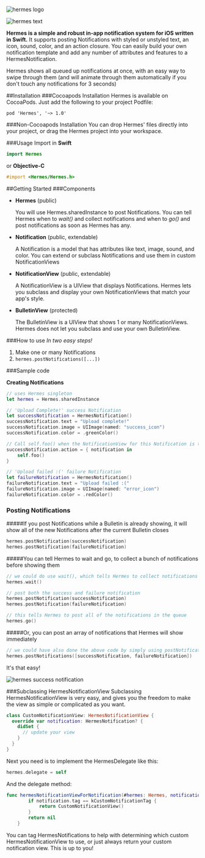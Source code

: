 ![hermes logo](http://i.imgur.com/1ZbEIuH.png)

![hermes text](http://i.imgur.com/vlg4X61.png)

**Hermes is a simple and robust in-app notification system for iOS written in Swift.**  It supports posting Notifications with styled or unstyled text, an icon, sound, color, and an action closure.  You can easily build your own notification template and add any number of attributes and features to a HermesNotification.

Hermes shows all queued up notifications at once, with an easy way to swipe through them (and will animate through them automatically if you don't touch any notifications for 3 seconds)

##Installation
###Cocoapods Installation
Hermes is available on CocoaPods. Just add the following to your project Podfile:

```
pod 'Hermes', '~> 1.0'
```

###Non-Cocoapods Installation
You can drop Hermes' files directly into your project, or drag the Hermes project into your workspace.

###Usage
Import in **Swift**
```swift
import Hermes
```
or **Objective-C**
```objective-c
#import <Hermes/Hermes.h>
```

##Getting Started
###Components
- **Hermes** (public)

  You will use Hermes.sharedInstance to post Notifications.  You can tell Hermes when to *wait()* and collect notifications and when to *go()* and post notifications as soon as Hermes has any.
  
- **Notification** (public, extendable)

  A Notification is a model that has attributes like text, image, sound, and color. You can extend or subclass Notifications and use them in custom NotificationViews
  
- **NotificationView** (public, extendable)

  A NotificationView is a UIView that displays Notifications.  Hermes lets you subclass and display your own NotificationViews that match your app's style.
  
- **BulletinView** (protected)

  The BulletinView is a UIView that shows 1 or many NotificationViews. Hermes does not let you subclass and use your own BulletinView.

###How to use 
*In two easy steps!*

1. Make one or many Notifications
2. ```hermes.postNotifications([...])```

###Sample code

**Creating Notifications**
```swift
// uses Hermes singleton
let hermes = Hermes.sharedInstance

// 'Upload Complete!' success Notification
let successNotification = HermesNotification()
successNotification.text = "Upload complete!"
successNotification.image = UIImage(named: "success_icon")
successNotification.color = .greenColor()

// Call self.foo() when the NotificationView for this Notification is tapped
successNotification.action = { notification in
    self.foo() 
}

// 'Upload failed :(' failure Notification
let failureNotification = HermesNotification()
failureNotification.text = "Upload failed :("
failureNotification.image = UIImage(named: "error_icon")
failureNotification.color = .redColor()
```

### Posting Notifications

#####If you post Notifications while a Bulletin is already showing, it will show all of the new Notifications after the current Bulletin closes
```swift
hermes.postNotification(successNotification)
hermes.postNotification(failureNotification)
```

#####You can tell Hermes to wait and go, to collect a bunch of notifications before showing them 
```swift
// we could do use wait(), which tells Hermes to collect notifications without showing them yet
hermes.wait()

// post both the success and failure notification 
hermes.postNotification(successNotification)
hermes.postNotification(failureNotification)

// this tells Hermes to post all of the notifications in the queue
hermes.go()
```

#####Or, you can post an array of notifications that Hermes will show immediately
```swift
// we could have also done the above code by simply using postNotifications
hermes.postNotifications([successNotification, failureNotification])
```

It's that easy!

![hermes success notification](http://i.imgur.com/LnBCeAh.png)

###Subclassing HermesNotificationView
Subclassing HermesNotificationView is very easy, and gives you the freedom to make the view as simple or complicated as you want.
```swift
class CustomNotificationView: HermesNotificationView {
  override var notification: HermesNotification? {
    didSet {
      // update your view
    }
  }
}
```

Next you need is to implement the HermesDelegate like this:
```swift
hermes.delegate = self
```

And the delegate method:
```swift
func hermesNotificationViewForNotification(#hermes: Hermes, notification: HermesNotification) -> HermesNotificationView? {
        if notification.tag == kCustomNotificationTag {
            return CustomNotificationView()
        }
        return nil
    }
```
You can tag HermesNotifications to help with determining which custom HermesNotificationView to use, or just always return your custom notification view. This is up to you!
